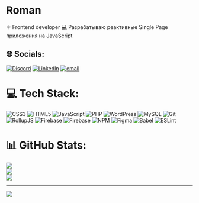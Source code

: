 # Roman

⚛️ Frontend developer
💻 Разрабатываю реактивные Single Page приложения на JavaScript

## 🌐 Socials:
[![Discord](https://img.shields.io/badge/Discord-%237289DA.svg?logo=discord&logoColor=white)](https://discord.gg/978164108002226247) [![LinkedIn](https://img.shields.io/badge/LinkedIn-%230077B5.svg?logo=linkedin&logoColor=white)](https://linkedin.com/in/https://orcid.org/0009-0001-6582-2166) [![email](https://img.shields.io/badge/Email-D14836?logo=gmail&logoColor=white)](mailto:romann2401w@gmail.com) 

# 💻 Tech Stack:
![CSS3](https://img.shields.io/badge/css3-%231572B6.svg?style=for-the-badge&logo=css3&logoColor=white) ![HTML5](https://img.shields.io/badge/html5-%23E34F26.svg?style=for-the-badge&logo=html5&logoColor=white) ![JavaScript](https://img.shields.io/badge/javascript-%23323330.svg?style=for-the-badge&logo=javascript&logoColor=%23F7DF1E) ![PHP](https://img.shields.io/badge/php-%23777BB4.svg?style=for-the-badge&logo=php&logoColor=white) ![WordPress](https://img.shields.io/badge/WordPress-%23117AC9.svg?style=for-the-badge&logo=WordPress&logoColor=white) ![MySQL](https://img.shields.io/badge/mysql-4479A1.svg?style=for-the-badge&logo=mysql&logoColor=white) ![Git](https://img.shields.io/badge/git-%23F05033.svg?style=for-the-badge&logo=git&logoColor=white) ![RollupJS](https://img.shields.io/badge/RollupJS-ef3335?style=for-the-badge&logo=rollup.js&logoColor=white) ![Firebase](https://img.shields.io/badge/firebase-%23039BE5.svg?style=for-the-badge&logo=firebase) ![Firebase](https://img.shields.io/badge/firebase-a08021?style=for-the-badge&logo=firebase&logoColor=ffcd34) ![NPM](https://img.shields.io/badge/NPM-%23CB3837.svg?style=for-the-badge&logo=npm&logoColor=white) ![Figma](https://img.shields.io/badge/figma-%23F24E1E.svg?style=for-the-badge&logo=figma&logoColor=white) ![Babel](https://img.shields.io/badge/Babel-F9DC3e?style=for-the-badge&logo=babel&logoColor=black) ![ESLint](https://img.shields.io/badge/ESLint-4B3263?style=for-the-badge&logo=eslint&logoColor=white)
# 📊 GitHub Stats:
![](https://github-readme-stats.vercel.app/api?username=Roman&theme=react&hide_border=true&include_all_commits=false&count_private=false)<br/>
![](https://nirzak-streak-stats.vercel.app/?user=Roman&theme=react&hide_border=true)<br/>
![](https://github-readme-stats.vercel.app/api/top-langs/?username=Roman&theme=react&hide_border=true&include_all_commits=false&count_private=false&layout=compact)

---
[![](https://visitcount.itsvg.in/api?id=Roman&icon=0&color=0)](https://visitcount.itsvg.in)

<!-- Proudly created with GPRM ( https://gprm.itsvg.in ) -->
